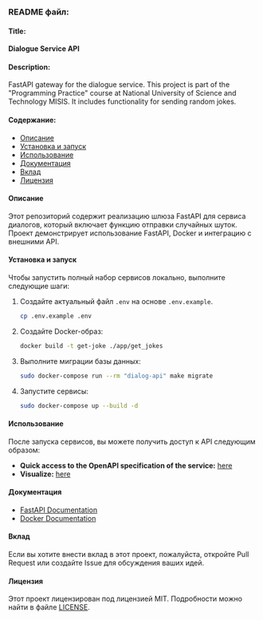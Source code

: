 ### README файл:

#### Title:
**Dialogue Service API**

#### Description:
FastAPI gateway for the dialogue service. This project is part of the "Programming Practice" course at National University of Science and Technology MISIS. It includes functionality for sending random jokes.

#### Содержание:
- [Описание](#описание)
- [Установка и запуск](#установка-и-запуск)
- [Использование](#использование)
- [Документация](#документация)
- [Вклад](#вклад)
- [Лицензия](#лицензия)

#### Описание
Этот репозиторий содержит реализацию шлюза FastAPI для сервиса диалогов, который включает функцию отправки случайных шуток. Проект демонстрирует использование FastAPI, Docker и интеграцию с внешними API.

#### Установка и запуск
Чтобы запустить полный набор сервисов локально, выполните следующие шаги:

1. Создайте актуальный файл `.env` на основе `.env.example`.
   ```sh
   cp .env.example .env
   ```
2. Создайте Docker-образ:
   ```sh
   docker build -t get-joke ./app/get_jokes
   ```
3. Выполните миграции базы данных:
   ```sh
   sudo docker-compose run --rm "dialog-api" make migrate
   ```
4. Запустите сервисы:
   ```sh
   sudo docker-compose up --build -d
   ```

#### Использование
После запуска сервисов, вы можете получить доступ к API следующим образом:

- **Quick access to the OpenAPI specification of the service:** [here](./openapi.yaml)
- **Visualize:** [here]([#](https://editor.swagger.io))

#### Документация
- [FastAPI Documentation](https://fastapi.tiangolo.com/)
- [Docker Documentation](https://docs.docker.com/)

#### Вклад
Если вы хотите внести вклад в этот проект, пожалуйста, откройте Pull Request или создайте Issue для обсуждения ваших идей.

#### Лицензия
Этот проект лицензирован под лицензией MIT. Подробности можно найти в файле [LICENSE](LICENSE).

